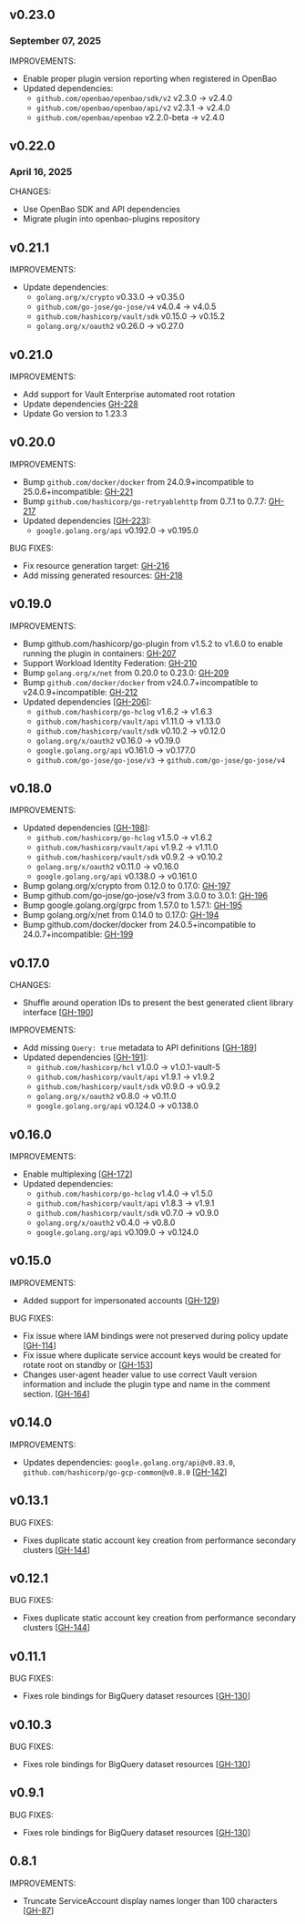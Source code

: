 ## v0.23.0
### September 07, 2025

IMPROVEMENTS:

* Enable proper plugin version reporting when registered in OpenBao
* Updated dependencies:
  * `github.com/openbao/openbao/sdk/v2` v2.3.0 -> v2.4.0
  * `github.com/openbao/openbao/api/v2` v2.3.1 -> v2.4.0
  * `github.com/openbao/openbao` v2.2.0-beta -> v2.4.0

## v0.22.0
### April 16, 2025

CHANGES:

* Use OpenBao SDK and API dependencies
* Migrate plugin into openbao-plugins repository

## v0.21.1
IMPROVEMENTS:
* Update dependencies:
  * `golang.org/x/crypto` v0.33.0 -> v0.35.0
  * `github.com/go-jose/go-jose/v4` v4.0.4 -> v4.0.5
  * `github.com/hashicorp/vault/sdk` v0.15.0 -> v0.15.2
  * `golang.org/x/oauth2` v0.26.0 -> v0.27.0

## v0.21.0
IMPROVEMENTS:
* Add support for Vault Enterprise automated root rotation
* Update dependencies [GH-228](https://github.com/hashicorp/vault-plugin-secrets-gcp/pull/228)
* Update Go version to 1.23.3

## v0.20.0
IMPROVEMENTS:
* Bump `github.com/docker/docker` from 24.0.9+incompatible to 25.0.6+incompatible: [GH-221](https://github.com/hashicorp/vault-plugin-secrets-gcp/pull/221)
* Bump `github.com/hashicorp/go-retryablehttp` from 0.7.1 to 0.7.7: [GH-217](https://github.com/hashicorp/vault-plugin-secrets-gcp/pull/217)
* Updated dependencies [[GH-223](https://github.com/hashicorp/vault-plugin-secrets-gcp/pull/223)]:
  * `google.golang.org/api` v0.192.0 -> v0.195.0

BUG FIXES:
* Fix resource generation target: [GH-216](https://github.com/hashicorp/vault-plugin-secrets-gcp/pull/216)
* Add missing generated resources: [GH-218](https://github.com/hashicorp/vault-plugin-secrets-gcp/pull/218)

## v0.19.0

IMPROVEMENTS:
* Bump github.com/hashicorp/go-plugin from v1.5.2 to v1.6.0 to enable running the plugin in containers: [GH-207](https://github.com/hashicorp/vault-plugin-secrets-gcp/pull/207)
* Support Workload Identity Federation: [GH-210](https://github.com/hashicorp/vault-plugin-secrets-gcp/pull/210)
* Bump `golang.org/x/net` from 0.20.0 to 0.23.0: [GH-209](https://github.com/hashicorp/vault-plugin-secrets-gcp/pull/209)
* Bump `github.com/docker/docker` from  v24.0.7+incompatible to  v24.0.9+incompatible: [GH-212](https://github.com/hashicorp/vault-plugin-secrets-gcp/pull/212)
* Updated dependencies [[GH-206](https://github.com/hashicorp/vault-plugin-secrets-gcp/pull/206)]:
  * `github.com/hashicorp/go-hclog` v1.6.2 -> v1.6.3
  * `github.com/hashicorp/vault/api` v1.11.0 -> v1.13.0
  * `github.com/hashicorp/vault/sdk` v0.10.2 -> v0.12.0
  * `golang.org/x/oauth2` v0.16.0 -> v0.19.0
  * `google.golang.org/api` v0.161.0 -> v0.177.0
  * `github.com/go-jose/go-jose/v3` -> `github.com/go-jose/go-jose/v4`

## v0.18.0

IMPROVEMENTS:
* Updated dependencies [[GH-198](https://github.com/hashicorp/vault-plugin-secrets-gcp/pull/198)]:
   * `github.com/hashicorp/go-hclog` v1.5.0 -> v1.6.2
   * `github.com/hashicorp/vault/api` v1.9.2 -> v1.11.0
   * `github.com/hashicorp/vault/sdk` v0.9.2 -> v0.10.2
   * `golang.org/x/oauth2` v0.11.0 -> v0.16.0
   * `google.golang.org/api` v0.138.0 -> v0.161.0
* Bump golang.org/x/crypto from 0.12.0 to 0.17.0: [GH-197](https://github.com/hashicorp/vault-plugin-secrets-gcp/pull/197)
* Bump github.com/go-jose/go-jose/v3 from 3.0.0 to 3.0.1: [GH-196](https://github.com/hashicorp/vault-plugin-secrets-gcp/pull/196)
* Bump google.golang.org/grpc from 1.57.0 to 1.57.1: [GH-195](https://github.com/hashicorp/vault-plugin-secrets-gcp/pull/195)
* Bump golang.org/x/net from 0.14.0 to 0.17.0: [GH-194](https://github.com/hashicorp/vault-plugin-secrets-gcp/pull/194)
* Bump github.com/docker/docker from 24.0.5+incompatible to 24.0.7+incompatible: [GH-199](https://github.com/hashicorp/vault-plugin-secrets-gcp/pull/199)

## v0.17.0

CHANGES:
* Shuffle around operation IDs to present the best generated client library interface [[GH-190](https://github.com/hashicorp/vault-plugin-secrets-gcp/pull/190)]

IMPROVEMENTS:
* Add missing `Query: true` metadata to API definitions [[GH-189](https://github.com/hashicorp/vault-plugin-secrets-gcp/pull/189)]
* Updated dependencies [[GH-191](https://github.com/hashicorp/vault-plugin-secrets-gcp/pull/191)]:
   * `github.com/hashicorp/hcl` v1.0.0 -> v1.0.1-vault-5
   * `github.com/hashicorp/vault/api` v1.9.1 -> v1.9.2
   * `github.com/hashicorp/vault/sdk` v0.9.0 -> v0.9.2
   * `golang.org/x/oauth2` v0.8.0 -> v0.11.0
   * `google.golang.org/api` v0.124.0 -> v0.138.0

## v0.16.0

IMPROVEMENTS:
* Enable multiplexing [[GH-172](https://github.com/hashicorp/vault-plugin-secrets-gcp/pull/172)]
* Updated dependencies:
   * `github.com/hashicorp/go-hclog` v1.4.0 -> v1.5.0
   * `github.com/hashicorp/vault/api` v1.8.3 -> v1.9.1
   * `github.com/hashicorp/vault/sdk` v0.7.0 -> v0.9.0
   * `golang.org/x/oauth2` v0.4.0 -> v0.8.0
   * `google.golang.org/api` v0.109.0 -> v0.124.0

## v0.15.0

IMPROVEMENTS:

* Added support for impersonated accounts [[GH-129](https://github.com/hashicorp/vault-plugin-secrets-gcp/pull/129)}

BUG FIXES:

* Fix issue where IAM bindings were not preserved during policy update [[GH-114](https://github.com/hashicorp/vault-plugin-secrets-gcp/pull/114)]
* Fix issue where duplicate service account keys would be created for rotate root
  on standby or  [[GH-153](https://github.com/hashicorp/vault-plugin-secrets-gcp/pull/153)]
* Changes user-agent header value to use correct Vault version information and include
  the plugin type and name in the comment section. [[GH-164](https://github.com/hashicorp/vault-plugin-secrets-gcp/pull/164)]

## v0.14.0

IMPROVEMENTS:

* Updates dependencies: `google.golang.org/api@v0.83.0`, `github.com/hashicorp/go-gcp-common@v0.8.0` [[GH-142](https://github.com/hashicorp/vault-plugin-secrets-gcp/pull/142)]

## v0.13.1

BUG FIXES:

* Fixes duplicate static account key creation from performance secondary clusters [[GH-144](https://github.com/hashicorp/vault-plugin-secrets-gcp/pull/144)]

## v0.12.1

BUG FIXES:

* Fixes duplicate static account key creation from performance secondary clusters [[GH-144](https://github.com/hashicorp/vault-plugin-secrets-gcp/pull/144)]

## v0.11.1

BUG FIXES:

* Fixes role bindings for BigQuery dataset resources [[GH-130](https://github.com/hashicorp/vault-plugin-secrets-gcp/pull/130)]

## v0.10.3

BUG FIXES:

* Fixes role bindings for BigQuery dataset resources [[GH-130](https://github.com/hashicorp/vault-plugin-secrets-gcp/pull/130)]

## v0.9.1

BUG FIXES:

* Fixes role bindings for BigQuery dataset resources [[GH-130](https://github.com/hashicorp/vault-plugin-secrets-gcp/pull/130)]

## 0.8.1

IMPROVEMENTS:

* Truncate ServiceAccount display names longer than 100 characters [[GH-87](https://github.com/hashicorp/vault-plugin-secrets-gcp/pull/87)]
